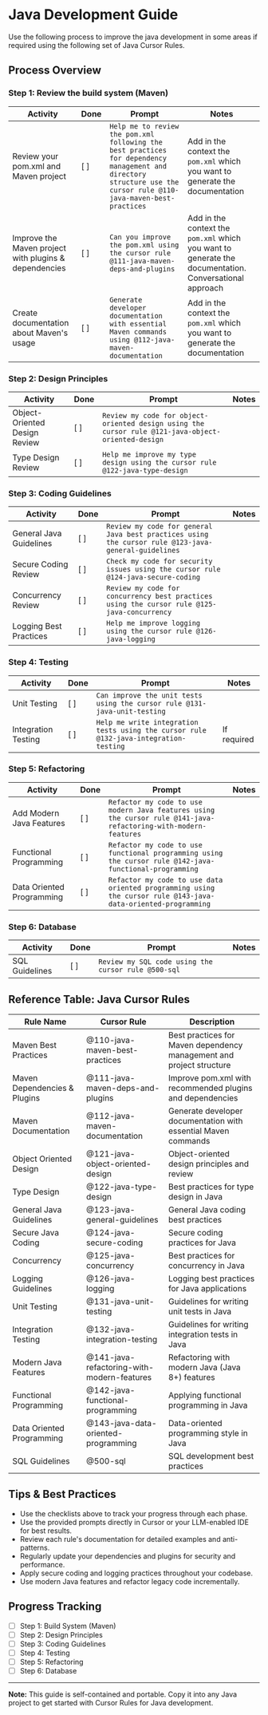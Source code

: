 # Java Development Guide

Use the following process to improve the java development in some areas if required using the following set of Java Cursor Rules.

## Process Overview

### Step 1: Review the build system (Maven)

| Activity | Done | Prompt | Notes |
|----------|------|--------|-------|
| Review your pom.xml and Maven project | [ ] | `Help me to review the pom.xml  following the best practices for dependency management and directory structure use the cursor rule @110-java-maven-best-practices` | Add in the context the `pom.xml` which you want to generate the documentation |
| Improve the Maven project with plugins & dependencies | [ ] | `Can you improve the pom.xml using the cursor rule @111-java-maven-deps-and-plugins` | Add in the context the `pom.xml` which you want to generate the documentation. Conversational approach |
| Create documentation about Maven's usage | [ ] | `Generate developer documentation with essential Maven commands using @112-java-maven-documentation` | Add in the context the `pom.xml` which you want to generate the documentation |

### Step 2: Design Principles

| Activity | Done | Prompt | Notes |
|----------|------|--------|-------|
| Object-Oriented Design Review | [ ] | `Review my code for object-oriented design using the cursor rule @121-java-object-oriented-design` | |
| Type Design Review | [ ] | `Help me improve my type design using the cursor rule @122-java-type-design` | |

### Step 3: Coding Guidelines

| Activity | Done | Prompt | Notes |
|----------|------|--------|-------|
| General Java Guidelines | [ ] | `Review my code for general Java best practices using the cursor rule @123-java-general-guidelines` | |
| Secure Coding Review | [ ] | `Check my code for security issues using the cursor rule @124-java-secure-coding` | |
| Concurrency Review | [ ] | `Review my code for concurrency best practices using the cursor rule @125-java-concurrency` | |
| Logging Best Practices | [ ] | `Help me improve logging using the cursor rule @126-java-logging` | |

### Step 4: Testing

| Activity | Done | Prompt | Notes |
|----------|------|--------|-------|
| Unit Testing | [ ] | `Can improve the unit tests using the cursor rule @131-java-unit-testing` | |
| Integration Testing | [ ] | `Help me write integration tests using the cursor rule @132-java-integration-testing` | If required |

### Step 5: Refactoring

| Activity | Done | Prompt | Notes |
|----------|------|--------|-------|
| Add Modern Java Features | [ ] | `Refactor my code to use modern Java features using the cursor rule @141-java-refactoring-with-modern-features` | |
| Functional Programming | [ ] | `Refactor my code to use functional programming using the cursor rule @142-java-functional-programming` | |
| Data Oriented Programming | [ ] | `Refactor my code to use data oriented programming using the cursor rule @143-java-data-oriented-programming` | |

### Step 6: Database

| Activity | Done | Prompt | Notes |
|----------|------|--------|-------|
| SQL Guidelines | [ ] | `Review my SQL code using the cursor rule @500-sql` | |

## Reference Table: Java Cursor Rules

| Rule Name | Cursor Rule | Description |
|-----------|-------------|-------------|
| Maven Best Practices | @110-java-maven-best-practices | Best practices for Maven dependency management and project structure |
| Maven Dependencies & Plugins | @111-java-maven-deps-and-plugins | Improve pom.xml with recommended plugins and dependencies |
| Maven Documentation | @112-java-maven-documentation | Generate developer documentation with essential Maven commands |
| Object Oriented Design | @121-java-object-oriented-design | Object-oriented design principles and review |
| Type Design | @122-java-type-design | Best practices for type design in Java |
| General Java Guidelines | @123-java-general-guidelines | General Java coding best practices |
| Secure Java Coding | @124-java-secure-coding | Secure coding practices for Java |
| Concurrency | @125-java-concurrency | Best practices for concurrency in Java |
| Logging Guidelines | @126-java-logging | Logging best practices for Java applications |
| Unit Testing | @131-java-unit-testing | Guidelines for writing unit tests in Java |
| Integration Testing | @132-java-integration-testing | Guidelines for writing integration tests in Java |
| Modern Java Features | @141-java-refactoring-with-modern-features | Refactoring with modern Java (Java 8+) features |
| Functional Programming | @142-java-functional-programming | Applying functional programming in Java |
| Data Oriented Programming | @143-java-data-oriented-programming | Data-oriented programming style in Java |
| SQL Guidelines | @500-sql | SQL development best practices |

## Tips & Best Practices

- Use the checklists above to track your progress through each phase.
- Use the provided prompts directly in Cursor or your LLM-enabled IDE for best results.
- Review each rule's documentation for detailed examples and anti-patterns.
- Regularly update your dependencies and plugins for security and performance.
- Apply secure coding and logging practices throughout your codebase.
- Use modern Java features and refactor legacy code incrementally.

## Progress Tracking

- [ ] Step 1: Build System (Maven)
- [ ] Step 2: Design Principles
- [ ] Step 3: Coding Guidelines
- [ ] Step 4: Testing
- [ ] Step 5: Refactoring
- [ ] Step 6: Database

---

**Note:** This guide is self-contained and portable. Copy it into any Java project to get started with Cursor Rules for Java development. 